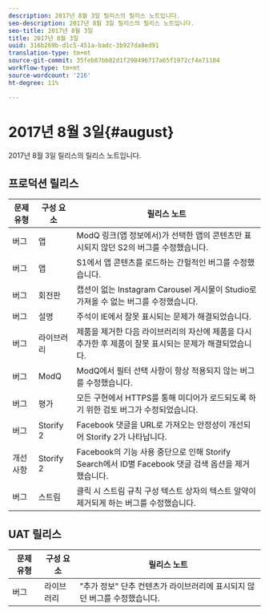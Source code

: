 ```yaml
---
description: 2017년 8월 3일 릴리스의 릴리스 노트입니다.
seo-description: 2017년 8월 3일 릴리스의 릴리스 노트입니다.
seo-title: 2017년 8월 3일
title: 2017년 8월 3일
uuid: 316b269b-d1c5-451a-badc-3b927da8ed91
translation-type: tm+mt
source-git-commit: 35feb87bb82d1f298496717a65f1972cf4e71104
workflow-type: tm+mt
source-wordcount: '216'
ht-degree: 11%

---
```



# 2017년 8월 3일{#august}

2017년 8월 3일 릴리스의 릴리스 노트입니다.

## 프로덕션 릴리스

| **문제 유형** | **구성 요소** | **릴리스 노트** |
|---|---|---|
| 버그 | 앱 | ModQ 링크(앱 정보에서)가 선택한 앱의 콘텐츠만 표시되지 않던 S2의 버그를 수정했습니다. |
| 버그 | 앱 | S1에서 앱 콘텐츠를 로드하는 간헐적인 버그를 수정했습니다. |
| 버그 | 회전판 | 캡션이 없는 Instagram Carousel 게시물이 Studio로 가져올 수 없는 버그를 수정했습니다. |
| 버그 | 설명 | 주석이 IE에서 잘못 표시되는 문제가 해결되었습니다. |
| 버그 | 라이브러리 | 제품을 제거한 다음 라이브러리의 자산에 제품을 다시 추가한 후 제품이 잘못 표시되는 문제가 해결되었습니다. |
| 버그 | ModQ | ModQ에서 필터 선택 사항이 항상 적용되지 않는 버그를 수정했습니다. |
| 버그 | 평가 | 모든 구현에서 HTTPS를 통해 미디어가 로드되도록 하기 위한 검토 버그가 수정되었습니다. |
| 버그 | Storify 2 | Facebook 댓글을 URL로 가져오는 안정성이 개선되어 Storify 2가 나타납니다. |
| 개선 사항 | Storify 2 | Facebook의 기능 사용 중단으로 인해 Storify Search에서 ID별 Facebook 댓글 검색 옵션을 제거했습니다. |
| 버그 | 스트림 | 클릭 시 스트림 규칙 구성 텍스트 상자의 텍스트 알약이 제거되게 하는 버그를 수정했습니다. |

## UAT 릴리스

| **문제 유형** | **구성 요소** | **릴리스 노트** |
|---|---|---|
| 버그 | 라이브러리 | &quot;추가 정보&quot; 단추 컨텐츠가 라이브러리에 표시되지 않던 버그를 수정했습니다. |

